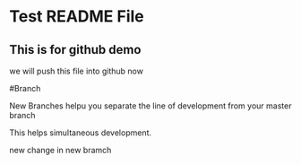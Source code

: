 # Test README File

## This is for github demo

we will push this file into github now 



#Branch


New Branches helpu you separate the line of development from your master branch
 
This helps simultaneous development.

new change in new bramch
